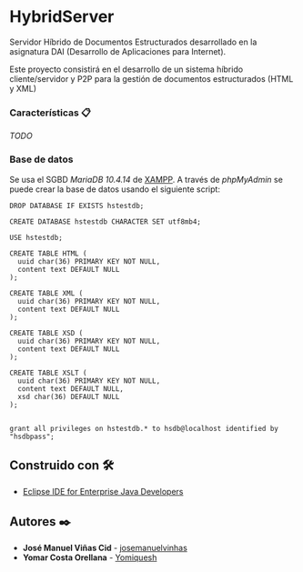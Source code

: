 # HybridServer
Servidor Híbrido de Documentos Estructurados desarrollado en la asignatura DAI (Desarrollo de Aplicaciones para Internet).

Este proyecto consistirá en el desarrollo de un sistema híbrido cliente/servidor y P2P para la gestión de documentos estructurados (HTML y XML)

### Características :clipboard:

_TODO_

### Base de datos

Se usa el SGBD _MariaDB 10.4.14_ de [XAMPP](https://www.apachefriends.org/). A través de _phpMyAdmin_ se puede crear la base de datos usando el siguiente script:

```
DROP DATABASE IF EXISTS hstestdb;

CREATE DATABASE hstestdb CHARACTER SET utf8mb4;

USE hstestdb;

CREATE TABLE HTML (
  uuid char(36) PRIMARY KEY NOT NULL,
  content text DEFAULT NULL
);

CREATE TABLE XML (
  uuid char(36) PRIMARY KEY NOT NULL,
  content text DEFAULT NULL
);

CREATE TABLE XSD (
  uuid char(36) PRIMARY KEY NOT NULL,
  content text DEFAULT NULL
);

CREATE TABLE XSLT (
  uuid char(36) PRIMARY KEY NOT NULL,
  content text DEFAULT NULL,
  xsd char(36) DEFAULT NULL
);


grant all privileges on hstestdb.* to hsdb@localhost identified by "hsdbpass";
```


## Construido con :hammer_and_wrench:

* [Eclipse IDE for Enterprise Java Developers](https://www.eclipse.org/downloads/packages/release/2020-06/r)

## Autores :black_nib:

* **José Manuel Viñas Cid** -  [josemanuelvinhas](https://github.com/josemanuelvinhas)
* **Yomar Costa Orellana** - [Yomiquesh](https://github.com/Yomiquesh)